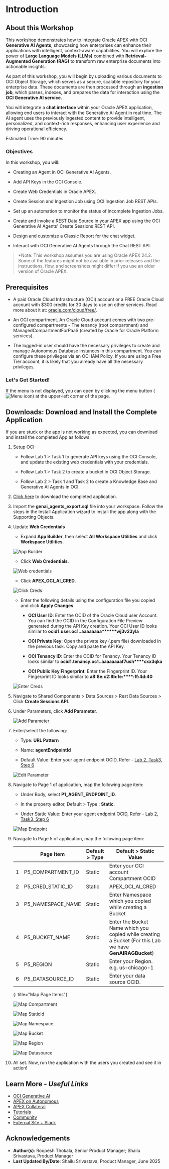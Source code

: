 # Introduction

## About this Workshop

This workshop demonstrates how to integrate Oracle APEX with OCI **Generative AI Agents**, showcasing how enterprises can enhance their applications with intelligent, context-aware capabilities. You will explore the power of **Large Language Models (LLMs)** combined with **Retrieval-Augmented Generation (RAG)** to transform raw enterprise documents into actionable insights.

As part of this workshop, you will begin by uploading various documents to OCI Object Storage, which serves as a secure, scalable repository for your enterprise data. These documents are then processed through an **ingestion job**, which parses, indexes, and prepares the data for interaction using the **OCI Generative AI service**.

You will integrate a **chat interface** within your Oracle APEX application, allowing end users to interact with the Generative AI Agent in real time. The AI agent uses the previously ingested content to provide intelligent, personalized, and context-rich responses, enhancing user experience and driving operational efficiency.

Estimated Time: 90 minutes

### Objectives

In this workshop, you will:

- Creating an Agent in OCI Generative AI Agents.

- Add API Keys in the OCI Console.

- Create Web Credentials in Oracle APEX.

- Create Session and Ingestion Job using OCI Ingestion Job REST APIs.

- Set up an automation to monitor the status of incomplete Ingestion Jobs.

- Create and invoke a REST Data Source in your APEX app using the OCI Generative AI Agents' Create Sessions REST API.

- Design and customize a Classic Report for the chat widget.

- Interact with OCI Generative AI Agents through the Chat REST API.

>*Note: This workshop assumes you are using Oracle APEX 24.2. Some of the features might not be available in prior releases and the instructions, flow, and screenshots might differ if you use an older version of Oracle APEX.

## Prerequisites

- A paid Oracle Cloud Infrastructure (OCI) account or a FREE Oracle Cloud account with $300 credits for 30 days to use on other services. Read more about it at: [oracle.com/cloud/free/](https://www.oracle.com/cloud/free/).

- An OCI compartment. An Oracle Cloud account comes with two pre-configured compartments - The tenancy (root compartment) and ManagedCompartmentForPaaS (created by Oracle for Oracle Platform services).

- The logged-in user should have the necessary privileges to create and manage Autonomous Database instances in this compartment. You can configure these privileges via an OCI IAM Policy. If you are using a Free Tier account, it is likely that you already have all the necessary privileges.

### **Let's Get Started!**

If the menu is not displayed, you can open by clicking the menu button (![Menu icon](./images/menu-button.png)) at the upper-left corner of the page.

## Downloads: Download and Install the Complete Application

If you are stuck or the app is not working as expected, you can download and install the completed App as follows:

1. Setup OCI:

    - Follow Lab 1 > Task 1 to generate API keys using the OCI Console, and update the existing web credentials with your credentials.

    - Follow Lab 1 > Task 2 to create a bucket in OCI Object Storage.

    - Follow Lab 2 > Task 1 and Task 2 to create a Knowledge Base and Generative AI Agents in OCI.

2. [Click here](https://c4u04.objectstorage.us-ashburn-1.oci.customer-oci.com/p/EcTjWk2IuZPZeNnD_fYMcgUhdNDIDA6rt9gaFj_WZMiL7VvxPBNMY60837hu5hga/n/c4u04/b/livelabsfiles/o/genai_agents_export.sql) to download the completed application.

3. Import the **genai\_agents\_export.sql** file into your workspace. Follow the steps in the Install Application wizard to install the app along with the Supporting Objects.

4. Update **Web Credentials**

    - Expand **App Builder**, then select **All Workspace Utilities** and click **Workspace Utilities**.

    ![App Builder](images/download-appbuild.png " ")

    - Click **Web Credentials**.

    ![Web credentials](images/web-creds.png " ")

    - Click  **APEX\_OCI\_AI\_CRED**.

    ![Click Creds](images/click-creds.png " ")

    - Enter the following details using the configuration file you copied and click **Apply Changes**.

        - **OCI User ID**: Enter the OCID of the Oracle Cloud user Account. You can find the OCID in the Configuration File Preview generated during the API Key creation.
        Your OCI User ID looks similar to **ocid1.user.oc1..aaaaaaaa\*\*\*\*\*\*wj3v23yla**

        - **OCI Private Key**: Open the private key (.pem file) downloaded in the previous task. Copy and paste the API Key.

        - **OCI Tenancy ID**: Enter the OCID for Tenancy. Your Tenancy ID looks similar to **ocid1.tenancy.oc1..aaaaaaaaf7ush\*\*\*\*cxx3qka**

        - **OCI Public Key Fingerprint**: Enter the Fingerprint ID. Your Fingerprint ID looks similar to **a8:8e:c2:8b:fe:\*\*\*\*:ff:4d:40**

    ![Enter Creds](images/enter-creds.png " ")

5. Navigate to Shared Components > Data Sources > Rest Data Sources > Click **Create Sessions API**.

6. Under Parameters, click **Add Parameter**.

   ![Add Parameter](images/download-addparams.png " ")

7. Enter/select the following:

    - Type: **URL Pattern**

    - Name: **agentEndpointId**

    - Default Value: Enter your agent endpoint OCID, Refer - [Lab 2, Task3, Step 6](?lab=2-configure-kb-genai#Task3:FetchOCIDofGenerativeAIAgentandDataSource)

   ![Edit Parameter](images/download-eparams.png " ")

8. Navigate to Page 1 of application, map the following page item:

    - Under Body, select **P1\_AGENT\_ENDPOINT\_ID**.

    - In the property editor, Default > Type : **Static**.

    - Under Static Value:  Enter your agent endpoint OCID, Refer - [Lab 2, Task3, Step 6](?lab=2-configure-kb-genai#Task3:FetchOCIDofGenerativeAIAgentandDataSource)

   ![Map Endpoint](images/map-endpoint.png " ")

9. Navigate to Page 5 of application, map the following page item:

   |   | Page Item |Default > Type | Default > Static Value |
   |---|-----------------|------|----------|
   | 1 | P5\_COMPARTMENT\_ID| Static |Enter your OCI account Compartment OCID|
   | 2 | P5\_CRED\_STATIC\_ID|  Static | APEX\_OCI\_AI\_CRED |
   | 3 | P5\_NAMESPACE\_NAME| Static | Enter Namespace which you copied while creating a Bucket|
   | 4 | P5\_BUCKET\_NAME| Static | Enter the Bucket Name which you copied while creating a Bucket (For this Lab we have **GenAIRAGBucket**) |
   | 5 | P5\_REGION| Static | Enter your Region. e.g. us-chicago-1 |
   | 6 | P5\_DATASOURCE\_ID| Static | Enter your data source OCID.|
   {: title="Map Page Items"}

   ![Map Compartment](images/map-compid.png " ")

   ![Map StaticId](images/map-static.png " ")

   ![Map Namespace](images/map-namespace.png " ")

   ![Map Bucket](images/map-bucket.png " ")

   ![Map Region](images/map-region.png " ")

   ![Map Datasource](images/map-datasource.png " ")

10. All set. Now, run the application with the users you created and see it in action!

## Learn More - *Useful Links*

- [OCI Generative AI](https://www.oracle.com/artificial-intelligence/generative-ai/large-language-models/)
- [APEX on Autonomous](https://apex.oracle.com/autonomous)
- [APEX Collateral](https://www.oracle.com/database/technologies/appdev/apex/collateral.html)
- [Tutorials](https://apex.oracle.com/en/learn/tutorials)
- [Community](https://apex.oracle.com/community)
- [External Site + Slack](http://apex.world)

## Acknowledgements

- **Author(s)**: Roopesh Thokala, Senior Product Manager; Shailu Srivastava, Product Manager
- **Last Updated By/Date**: Shailu Srivastava, Product Manager, June 2025
